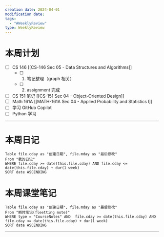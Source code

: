 ```yaml
---
creation date: 2024-04-01
modification date: 
tags:
  - "#WeeklyReview"
type: WeeklyReview
---
```

# 本周计划
- [ ] CS 146 [[CS-146 Sec 05 - Data Structures and Algorithms]]
	- [ ] 1. 笔记整理（graph 相关）
	- [ ] 2. assignment 完成
- [ ] CS 151 笔记 [[CS-151 Sec 04 - Object-Oriented Design]]
- [ ] Math 161A [[MATH-161A Sec 04 - Applied Probability and Statistics I]]
- [ ] 学习 GitHub Copilot
- [ ] Python 学习

---
# 本周日记
```dataview
Table file.cday as "创建日期", file.mday as "最后修改"
From "我的日记"
WHERE file.cday >= date(this.file.cday) AND file.cday <= date(this.file.cday) + dur(1 week)
SORT date ASCENDING
```
# 本周课堂笔记
```dataview
Table file.cday as "创建日期", file.mday as "最后修改"
From "瞬时笔记(fleetting note)" 
WHERE type = "CourseNotes" AND  file.cday >= date(this.file.cday) AND file.cday <= date(this.file.cday) + dur(1 week)
SORT date ASCENDING
```

---
